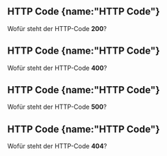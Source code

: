 ## HTTP Code {name:"HTTP Code"}
<p>Wofür steht der HTTP-Code <b>200</b>?</p>

## HTTP Code {name:"HTTP Code"}
<p>Wofür steht der HTTP-Code <b>400</b>?</p>

## HTTP Code {name:"HTTP Code"}
<p>Wofür steht der HTTP-Code <b>500</b>?</p>

## HTTP Code {name:"HTTP Code"}
<p>Wofür steht der HTTP-Code <b>404</b>?</p>